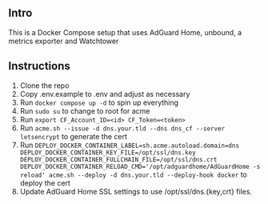 ## Intro

This is a Docker Compose setup that uses AdGuard Home, unbound, a metrics exporter and Watchtower

## Instructions

1. Clone the repo
2. Copy .env.example to .env and adjust as necessary
3. Run `docker compose up -d` to spin up everything
4. Run `sudo su` to change to root for acme
5. Run `export CF_Account_ID=<id> CF_Token=<token>`
6. Run `acme.sh --issue -d dns.your.tld --dns dns_cf --server letsencrypt` to generate the cert
7. Run `DEPLOY_DOCKER_CONTAINER_LABEL=sh.acme.autoload.domain=dns DEPLOY_DOCKER_CONTAINER_KEY_FILE=/opt/ssl/dns.key DEPLOY_DOCKER_CONTAINER_FULLCHAIN_FILE=/opt/ssl/dns.crt DEPLOY_DOCKER_CONTAINER_RELOAD_CMD='/opt/adguardhome/AdGuardHome -s reload' acme.sh --deploy -d dns.your.tld --deploy-hook docker` to deploy the cert
8. Update AdGuard Home SSL settings to use /opt/ssl/dns.{key,crt} files.
